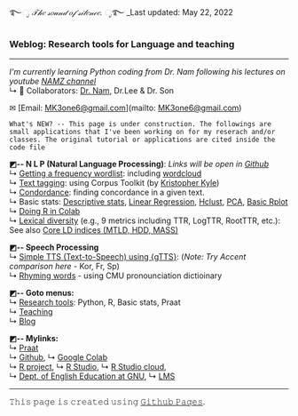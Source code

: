 ࿐*ೃ 𝒯𝒽𝑒 𝓈𝑜𝓊𝓃𝒹 𝑜𝒻 𝓈𝒾𝓁𝑒𝓃𝒸𝑒. ೃ*࿐ _Last updated: May 22, 2022
### Weblog: Research tools for Language and teaching
---  

_I'm currently learning Python coding from Dr. Nam following his lectures on youtube [NAMZ channel](https://www.youtube.com/channel/UCKHB0ZiTVk8qUdqhVtnCUrA/featured)_   
↳ 👥 Collaborators: [Dr. Nam](https://github.com/hsnam95), Dr.Lee & Dr. Son  

✉ [Email: MK3one6@gmail.com](mailto: MK3one6@gmail.com)  
 
~~~
What's NEW? -- This page is under construction. The followings are small applications that I've been working on for my reserach and/or classes. The original tutorial or applications are cited inside the code file  
~~~
**◩-- N L P (Natural Language Processing)**: _Links will be open in [Github](https://github.com)_  
↳ [Getting a frequency wordlist](https://github.com/MK316/applications/blob/e97cc8a0c51c8009a4a2a0b597cb3962c55dfaf2/Creating_wordlist.ipynb): including [wordcloud](https://github.com/MK316/applications/blob/main/wordcloud.ipynb)   
↳ [Text tagging](https://github.com/MK316/applications/blob/e97cc8a0c51c8009a4a2a0b597cb3962c55dfaf2/Tagging_CorpusToolKit.ipynb): using Corpus Toolkit (by [Kristopher Kyle](https://kristopherkyle.github.io/professional-webpage/))    
↳ [Condordance](https://github.com/MK316/applications/blob/e97cc8a0c51c8009a4a2a0b597cb3962c55dfaf2/concordance.ipynb): finding concordance in a given text.  
↳ Basic stats: [Descriptive stats](https://github.com/MK316/statistics/blob/3c50a8393e54cc4819f2ded818ed5b3d19a4f65d/Descriptive_stat.ipynb), [Linear Regression](https://github.com/MK316/statistics/blob/main/lineaRegression.ipynb), [Hclust](https://github.com/MK316/R_intro/blob/eaa0a0dc0738be31d6bd5958bab88beade1b90cd/Hclust.ipynb), [PCA](https://github.com/MK316/R_intro/blob/eaa0a0dc0738be31d6bd5958bab88beade1b90cd/PCA.ipynb), [Basic Rplot](https://github.com/MK316/R_intro/blob/eaa0a0dc0738be31d6bd5958bab88beade1b90cd/R_BasicPlots.ipynb)    
↳ [Doing R in Colab](https://github.com/MK316/R_intro/blob/eaa0a0dc0738be31d6bd5958bab88beade1b90cd/01_How_to_do_R_in_colab.ipynb)  
↳ [Lexical diversity](https://github.com/kristopherkyle/lexical_diversity) (e.g., 9 metrics including TTR, LogTTR, RootTTR, etc.): See also [Core LD indices (MTLD, HDD, MASS)](https://github.com/MK316/applications/blob/main/LD_mtld_hdd_mass.ipynb)

**◩-- Speech Processing**  
↳ [Simple TTS (Text-to-Speech) using {gTTS}](https://github.com/MK316/applications/blob/main/Speech_gTTS.ipynb): (_Note: Try Accent comparison here_ - Kor, Fr, Sp)  
↳ [Rhyming words](https://github.com/MK316/applications/blob/main/Searching_ryhmingwords.ipynb) - using CMU pronounciation dictioinary  

**◩-- Goto menus:**  
↳ [Research tools](/contents/tools.md): Python, R, Basic stats, Praat  
↳ [Teaching](/contents/teaching.md)  
↳ [Blog](/blog/blogmain.md)  

**◩-- Mylinks:**  
↳ [Praat](https://www.fon.hum.uva.nl/praat/)   
↳ [Github](https://www.github.com/), ↳ [Google Colab](https://colab.research.google.com/)  
↳ [R project](https://www.r-project.org/), ↳ [R Studio](https://www.rstudio.com/), ↳ [R Studio cloud](https://rstudio.cloud/),  
↳ [Dept. of English Education at GNU](https://englishedu.gnu.ac.kr), ↳ [LMS](https://rec.ac.kr/gnu)  
  
  

---
𝚃𝚑𝚒𝚜 𝚙𝚊𝚐𝚎 𝚒𝚜 𝚌𝚛𝚎𝚊𝚝𝚎𝚍 𝚞𝚜𝚒𝚗𝚐 [𝙶𝚒𝚝𝚑𝚞𝚋 𝙿𝚊𝚐𝚎𝚜](https://pages.github.com).
